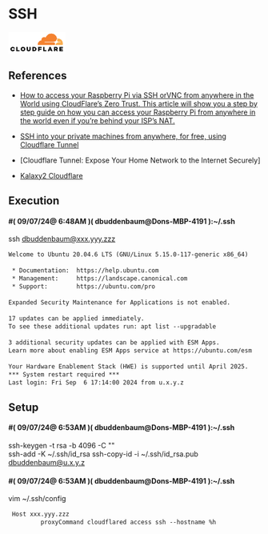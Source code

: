 # SSH

![alt text](image-1.png)

## References

- [How to access your Raspberry Pi via SSH orVNC from anywhere in the World using CloudFlare’s Zero Trust.
This article will show you a step by step guide on how you can access your Raspberry Pi from anywhere in the world even if you’re behind your ISP’s NAT.](https://medium.com/@mohsentaleb/how-to-access-your-raspberry-pi-via-ssh-orvnc-from-anywhere-in-the-world-using-cloudflares-zero-9dcd2e75a9d7)

- [SSH into your private machines from anywhere, for free, using Cloudflare Tunnel](https://theitbros.com/cloudflare-tunnel/)

- [Cloudflare Tunnel: Expose Your Home Network to the Internet Securely]

- [Kalaxy2 Cloudflare](../homelab/cloudflare.md)

## Execution
#### #( 09/07/24@ 6:48AM )( dbuddenbaum@Dons-MBP-4191 ):~/.ssh
   ssh dbuddenbaum@xxx.yyy.zzz

```
Welcome to Ubuntu 20.04.6 LTS (GNU/Linux 5.15.0-117-generic x86_64)

 * Documentation:  https://help.ubuntu.com
 * Management:     https://landscape.canonical.com
 * Support:        https://ubuntu.com/pro

Expanded Security Maintenance for Applications is not enabled.

17 updates can be applied immediately.
To see these additional updates run: apt list --upgradable

3 additional security updates can be applied with ESM Apps.
Learn more about enabling ESM Apps service at https://ubuntu.com/esm

Your Hardware Enablement Stack (HWE) is supported until April 2025.
*** System restart required ***
Last login: Fri Sep  6 17:14:00 2024 from u.x.y.z
```

## Setup
#### #( 09/07/24@ 6:53AM )( dbuddenbaum@Dons-MBP-4191  ):~/.ssh
   ssh-keygen -t rsa -b 4096 -C "<EMAIL>"   
   ssh-add -K ~/.ssh/id_rsa
   ssh-copy-id -i ~/.ssh/id_rsa.pub dbuddenbaum@u.x.y.z

#### #( 09/07/24@ 6:53AM )( dbuddenbaum@Dons-MBP-4191   ):~/.ssh
   vim ~/.ssh/config
   ```
    Host xxx.yyy.zzz
            proxyCommand cloudflared access ssh --hostname %h
   ```
